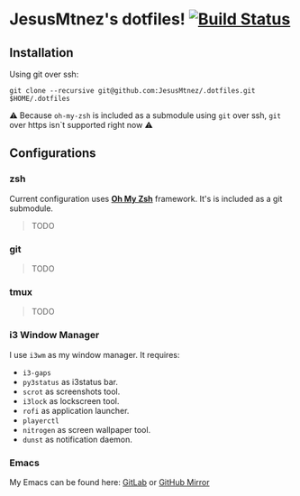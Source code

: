 # JesusMtnez's dotfiles! [![Build Status](https://travis-ci.org/JesusMtnez/.dotfiles.svg?branch=master)](https://travis-ci.org/JesusMtnez/.dotfiles) #

## Installation ##

Using git over ssh:

``` shell
git clone --recursive git@github.com:JesusMtnez/.dotfiles.git $HOME/.dotfiles
```

:warning: Because `oh-my-zsh` is included as a submodule using `git` over ssh, `git` over https isn`t supported right now :warning:

## Configurations

### zsh ###

Current configuration uses [**Oh My Zsh**](https://github.com/robbyrussell/oh-my-zsh) framework. It's is included as a git submodule.
> TODO

### git ###

> TODO

### tmux ###

> TODO

### i3 Window Manager ###

I use `i3wm` as my window manager. It requires:

 - `i3-gaps`
 - `py3status` as i3status bar.
 - `scrot` as screenshots tool.
 - `i3lock` as lockscreen tool.
 - `rofi` as application launcher.
 - `playerctl`
 - `nitrogen` as screen wallpaper tool.
 - `dunst` as notification daemon.

### Emacs ###

My Emacs can be found here: [GitLab](https://gitlab.com/JesusMtnez/emacs.d) or
[GitHub Mirror](https://github.com/JesusMtnez/emacs.d)

